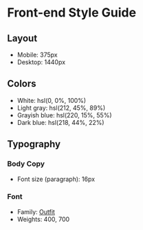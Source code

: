 # Front-end Style Guide

## Layout

- Mobile: 375px
- Desktop: 1440px

## Colors

- White: hsl(0, 0%, 100%)
- Light gray: hsl(212, 45%, 89%)
- Grayish blue: hsl(220, 15%, 55%)
- Dark blue: hsl(218, 44%, 22%)

## Typography

### Body Copy

- Font size (paragraph): 16px

### Font

- Family: [Outfit](https://fonts.google.com/specimen/Outfit)
- Weights: 400, 700